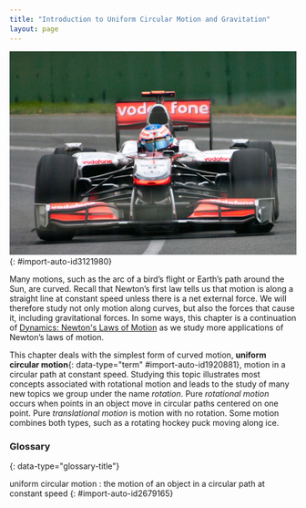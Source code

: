 ```yaml
---
title: "Introduction to Uniform Circular Motion and Gravitation"
layout: page
---
```





![The figure shows, from front, a red and silver coloured Formula One car turning through a curve in a race on the Melbourne Grand Prix track, with the driver in seat.](../resources/Figure_07_00_01a.jpg "This Australian Grand Prix Formula 1 race car moves in a circular path as it makes the turn. Its wheels also spin rapidly&#x2014;the latter completing many revolutions, the former only part of one (a circular arc). The same physical principles are involved in each. (credit: Richard Munckton)")
{: #import-auto-id3121980}

Many motions, such as the arc of a bird’s flight or Earth’s path around the Sun,
are curved. Recall that Newton’s first law tells us that motion is along a
straight line at constant speed unless there is a net external force. We will
therefore study not only motion along curves, but also the forces that cause it,
including gravitational forces. In some ways, this chapter is a continuation
of [Dynamics: Newton\'s Laws of Motion](/contents/m42129) as we study more
applications of Newton’s laws of motion.

This chapter deals with the simplest form of curved motion, **uniform circular
motion**{: data-type="term" #import-auto-id1920881}, motion in a circular path
at constant speed. Studying this topic illustrates most concepts
associated with rotational motion and leads to the study of many new topics we
group under the name *rotation*. Pure 
*rotational motion* occurs when points in an object move in circular paths
centered on one point. Pure *translational motion* is motion with no rotation.
Some motion combines both types, such as a rotating hockey puck moving along
ice.

<div data-type="glossary" markdown="1">

### Glossary
{: data-type="glossary-title"}

uniform circular motion
: the motion of an object in a circular path at constant speed 
{: #import-auto-id2679165}

</div>
